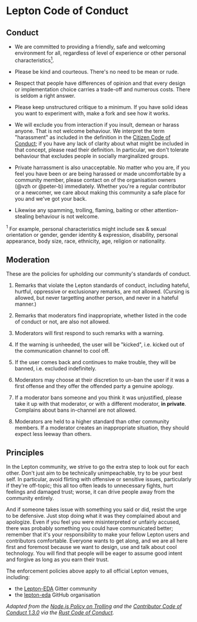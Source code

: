 # Lepton Code of Conduct

## Conduct

* We are committed to providing a friendly, safe and welcoming
  environment for all, regardless of level of experience or other
  personal characteristics[<sup>1</sup>](#footnote1).

* Please be kind and courteous.  There's no need to be mean or rude.

* Respect that people have differences of opinion and that every
  design or implementation choice carries a trade-off and numerous
  costs.  There is seldom a right answer.

* Please keep unstructured critique to a minimum.  If you have solid
  ideas you want to experiment with, make a fork and see how it works.

* We will exclude you from interaction if you insult, demean or harass
  anyone.  That is not welcome behaviour.  We interpret the term
  "harassment" as included in the definition in the [Citizen Code of
  Conduct](http://citizencodeofconduct.org/); if you have any lack of
  clarity about what might be included in that concept, please read
  their definition.  In particular, we don't tolerate behaviour that
  excludes people in socially marginalized groups.

* Private harrassment is also unacceptable.  No matter who you are, if
  you feel you have been or are being harassed or made uncomfortable
  by a community member, please contact on of the organisation owners
  (@vzh or @peter-b) immediately.  Whether you're a regular
  contributor or a newcomer, we care about making this community a
  safe place for you and we've got your back.

* Likewise any spamming, trolling, flaming, baiting or other
  attention-stealing behaviour is not welcome.

<a anchor="footnote1"><sup>1</sup></a> For example, personal
characteristics might include sex & sexual orientation or gender,
gender identity & expression, disability, personal appearance, body
size, race, ethnicity, age, religion or nationality.

## Moderation

These are the policies for upholding our community's standards of
conduct.

1. Remarks that violate the Lepton standards of conduct, including
hateful, hurtful, oppressive or exclusionary remarks, are not allowed.
(Cursing is allowed, but never targetting another person, and never in
a hateful manner.)

2. Remarks that moderators find inappropriate, whether listed in the
code of conduct or not, are also not allowed.

3. Moderators will first respond to such remarks with a warning.

4. If the warning is unheeded, the user will be "kicked", i.e. kicked
out of the communication channel to cool off.

5. If the user comes back and continues to make trouble, they will be
banned, i.e. excluded indefinitely.

6. Moderators may choose at their discretion to un-ban the user if it
was a first offense and they offer the offended party a genuine
apology.

7. If a moderator bans someone and you think it was unjustified,
please take it up with that moderator, or with a different moderator,
**in private**.  Complains about bans in-channel are not allowed.

8. Moderators are held to a higher standard than other community
members.  If a moderator creates an inappropriate situation, they
should expect less leeway than others.

## Principles

In the Lepton community, we strive to go the extra step to look out
for each other.  Don't just aim to be technically unimpeachable, try
to be your best self.  In particular, avoid flirting with offensive or
sensitive issues, particularly if they're off-topic; this all too
often leads to unnecessary fights, hurt feelings and damaged trust;
worse, it can drive people away from the community entirely.

And if someone takes issue with something you said or did, resist the
urge to be defensive.  Just stop doing what it was they complained
about and apologize.  Even if you feel you were misinterpreted or
unfairly accused, there was probably something you could have
communicated better; remember that it's your responsibility to make
your fellow Lepton users and contributors comfortable.  Everyone wants
to get along, and we are all here first and foremost because we want
to design, use and talk about cool technology.  You will find that
people will be eager to assume good intent and forgive as long as you
earn their trust.

The enforcement policies above apply to all official Lepton venues,
including:

* the [Lepton-EDA](https://app.gitter.im/#/room/#Lepton-EDA_Lobby:gitter.im) Gitter community
* the [lepton-eda](https://github.com/lepton-eda) GitHub organisation

*Adapted from the
[Node.js Policy on Trolling](http://blog.izs.me/post/30036893703/policy-on-trolling)
and the
[Contributor Code of Conduct 1.3.0](http://contributor-covenant.org/version/1/3/0/)
via the
[Rust Code of Conduct](https://www.rust-lang.org/en-US/conduct.html).*
